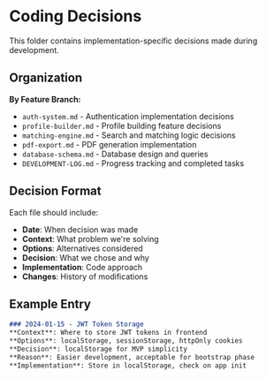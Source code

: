 # Coding Decisions

This folder contains implementation-specific decisions made during development.

## Organization

**By Feature Branch:**
- `auth-system.md` - Authentication implementation decisions
- `profile-builder.md` - Profile building feature decisions
- `matching-engine.md` - Search and matching logic decisions
- `pdf-export.md` - PDF generation implementation
- `database-schema.md` - Database design and queries
- `DEVELOPMENT-LOG.md` - Progress tracking and completed tasks

## Decision Format

Each file should include:
- **Date**: When decision was made
- **Context**: What problem we're solving
- **Options**: Alternatives considered
- **Decision**: What we chose and why
- **Implementation**: Code approach
- **Changes**: History of modifications

## Example Entry

```markdown
### 2024-01-15 - JWT Token Storage
**Context**: Where to store JWT tokens in frontend
**Options**: localStorage, sessionStorage, httpOnly cookies
**Decision**: localStorage for MVP simplicity
**Reason**: Easier development, acceptable for bootstrap phase
**Implementation**: Store in localStorage, check on app init
```